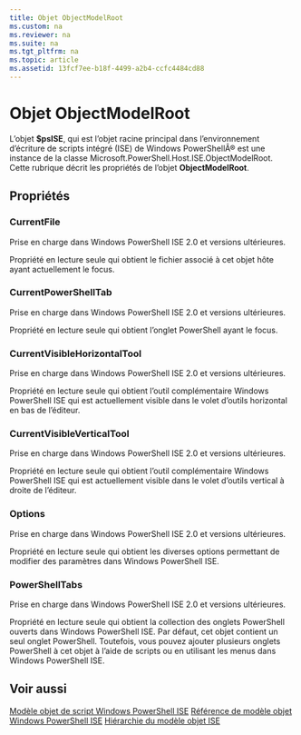 ```yaml
---
title: Objet ObjectModelRoot
ms.custom: na
ms.reviewer: na
ms.suite: na
ms.tgt_pltfrm: na
ms.topic: article
ms.assetid: 13fcf7ee-b18f-4499-a2b4-ccfc4484cd88
---
```

# Objet ObjectModelRoot
  L’objet **$psISE**, qui est l’objet racine principal dans l’environnement d’écriture de scripts intégré (ISE) de Windows PowerShellÂ® est une instance de la classe Microsoft.PowerShell.Host.ISE.ObjectModelRoot. Cette rubrique décrit les propriétés de l’objet **ObjectModelRoot**.

## Propriétés

### CurrentFile
  Prise en charge dans Windows PowerShell ISE 2.0 et versions ultérieures. 

 Propriété en lecture seule qui obtient le fichier associé à cet objet hôte ayant actuellement le focus.

### CurrentPowerShellTab
  Prise en charge dans Windows PowerShell ISE 2.0 et versions ultérieures. 

 Propriété en lecture seule qui obtient l’onglet PowerShell ayant le focus.

### CurrentVisibleHorizontalTool
  Prise en charge dans Windows PowerShell ISE 2.0 et versions ultérieures. 

 Propriété en lecture seule qui obtient l’outil complémentaire Windows PowerShell ISE qui est actuellement visible dans le volet d’outils horizontal en bas de l’éditeur.

### CurrentVisibleVerticalTool
  Prise en charge dans Windows PowerShell ISE 2.0 et versions ultérieures. 

 Propriété en lecture seule qui obtient l’outil complémentaire Windows PowerShell ISE qui est actuellement visible dans le volet d’outils vertical à droite de l’éditeur.

### Options
  Prise en charge dans Windows PowerShell ISE 2.0 et versions ultérieures. 

 Propriété en lecture seule qui obtient les diverses options permettant de modifier des paramètres dans Windows PowerShell ISE.

### PowerShellTabs
  Prise en charge dans Windows PowerShell ISE 2.0 et versions ultérieures. 

 Propriété en lecture seule qui obtient la collection des onglets PowerShell ouverts dans Windows PowerShell ISE. Par défaut, cet objet contient un seul onglet PowerShell. Toutefois, vous pouvez ajouter plusieurs onglets PowerShell à cet objet à l’aide de scripts ou en utilisant les menus dans Windows PowerShell ISE.

## Voir aussi
 [Modèle objet de script Windows PowerShell ISE](The-Windows-PowerShell-ISE-Scripting-Object-Model.md) 
 [Référence de modèle objet Windows PowerShell ISE](Windows-PowerShell-ISE-Object-Model-Reference.md) 
 [Hiérarchie du modèle objet ISE](The-ISE-Object-Model-Hierarchy.md)

  


<!--HONumber=May16_HO2-->


